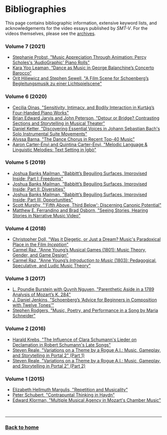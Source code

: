 # Bibliographies

This page contains bibliographic information, extensive keyword lists, and acknowledgements for the video essays published by _SMT-V_. For the videos themselves, please see the [archives](../archives).

### Volume 7 (2021)
- [Stephanie Probst, "Music Appreciation Through Animation: Percy Scholes's 'AudioGraphic' Piano Rolls"](7_1_Probst.pdf)
- [Kara Yoo Leaman, “Dance as Music in George Balanchine’s Concerto Barocco”](7_2_Leaman.pdf)
- [Orit Hiliewicz and Stephen Sewell, "A Film Scene for Schoenberg’s Begleitungsmusik zu einer Lichtspielscene"](7_3_Hilewicz_and_Sewell.pdf)

### Volume 6 (2020)
- [Cecilia Oinas, "Sensitivity, Intimacy, and Bodily Interaction in Kurtág’s Four-Handed Piano Works"](6_1_Oinas.pdf)
- [Brian Edward Jarvis and John Peterson, "Detour or Bridge? Contrasting Sections and Storytelling in Musical Theater"](6_2_JarvisPeterson.pdf)
- [Daniel Ketter, "Discovering Essential Voices in Johann Sebastian Bach's Solo Instrumental Suite Movements"](6_3_Ketter.pdf)
- [Alyssa Barna, "The Dance Chorus in Recent Top-40 Music"](6_4_Barna.pdf)
- [Aaron Carter-Ényì and Quintina Carter-Ényì, "Melodic Language & Linguistic Melodies: Text Setting in Ìgbò"](6_5_carter-enyi_carter-enyi.pdf)

### Volume 5 (2019)
- [Joshua Banks Mailman, "Babbitt’s Beguiling Surfaces, Improvised Inside; Part I: Freedoms"](5_123_Mailman.pdf)
- [Joshua Banks Mailman, "Babbitt’s Beguiling Surfaces, Improvised Inside; Part II: Diversities"](5_123_Mailman.pdf)
- [Joshua Banks Mailman, "Babbitt’s Beguiling Surfaces, Improvised Inside; Part III: Opportunities"](5_123_Mailman.pdf)
- [Scott Murphy, "'Fifth Above, Third Below': Discerning Canonic Potential"](5_4_Murphy.pdf)
- [Matthew E. Ferrandino and Brad Osborn, "Seeing Stories, Hearing Stories in Narrative Music Video"](5_5_Ferrandino_Osborn.pdf)

### Volume 4 (2018)
- [Christopher Doll, "Was it Diegetic, or Just a Dream? Music's Paradoxical Place in the Film *Inception*"](4_1_Doll.pdf)
- [Carmel Raz, "Anne Young’s Musical Games (1801): Music Theory, Gender, and Game Design"](4_2_Raz.pdf)
- [Carmel Raz, "Anne Young’s *Introduction to Music* (1803): Pedagogical, Speculative, and Ludic Music Theory"](4_3_Raz.pdf)

### Volume 3 (2017)
- [L. Poundie Burstein with Quynh Nguyen, "Parenthetic Aside in a 1789 Analysis of Mozart’s K. 284"](3_1_Burstein_Nguyen.pdf)
- [J. Daniel Jenkins, "Schoenberg’s ‘Advice for Beginners in Composition with Twelve Tones'"](3_2_Jenkins.pdf)
- [Stephen Rodgers, "Music, Poetry, and Performance in a Song by Maria Schneider"](3_3_Rodgers.pdf)

### Volume 2 (2016)
- [Harald Krebs, "The Influence of Clara Schumann's Lieder on Declamation in Robert Schumann's Late Songs"](2_1_Krebs.pdf)
- [Steven Reale, "Variations on a Theme by a Rogue A.I.: Music, Gameplay, and Storytelling in Portal 2" (Part 1)](2_2_Reale.pdf)
- [Steven Reale, "Variations on a Theme by a Rogue A.I.: Music, Gameplay, and Storytelling in Portal 2" (Part 2)](2_3_Reale.pdf)

### Volume 1 (2015)
- [Elizabeth Hellmuth Margulis, "Repetition and Musicality"](1_1_Margulis.pdf)
- [Peter Schubert, "Contrapuntal Thinking in Haydn"](1_2_Schubert.pdf)
- [Edward Klorman, "Multiple Musical Agency in Mozart's Chamber Music"](1_3_Klorman.pdf)

<p>&nbsp;</p>
<hr>

<h3><a href="{{ "/" | relative_url }}">Back to home</a></h3>

